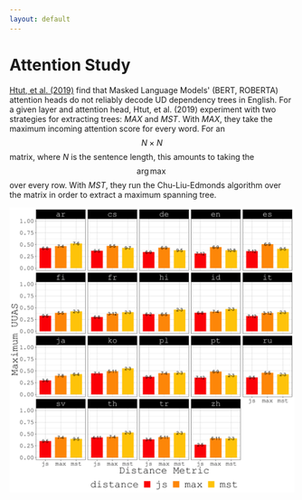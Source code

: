 ```yaml
---
layout: default
---
```


# Attention Study

[Htut, et al. (2019)](https://arxiv.org/pdf/1911.12246.pdf) find that Masked Language Models' (BERT, ROBERTA) attention heads do not reliably decode UD dependency trees in English. For a given layer and attention head, Htut, et al. (2019) experiment with two strategies for extracting trees: *MAX* and *MST*. With *MAX*, they take the maximum incoming attention score for every word. For an $$N \times N$$ matrix, where $N$ is the sentence length, this amounts to taking the $$\arg \max$$ over every row. With *MST*, they run the Chu-Liu-Edmonds algorithm over the matrix in order to extract a maximum spanning tree. 

![tree_results](images/uuas_total.png)
